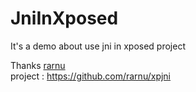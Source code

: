 # JniInXposed

It's a demo about use jni in xposed project

Thanks 
  [rarnu](https://github.com/rarnu)<br/>
  project : https://github.com/rarnu/xpjni
